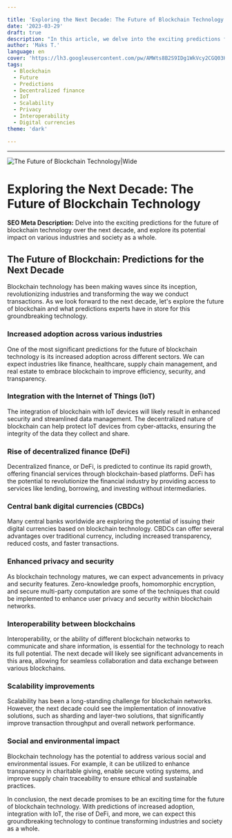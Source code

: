 ```yaml
---

title: 'Exploring the Next Decade: The Future of Blockchain Technology'
date: '2023-03-29'
draft: true
description: "In this article, we delve into the exciting predictions for the future of blockchain technology over the next decade. Discover how increased adoption, integration with IoT, the rise of DeFi, and other factors are set to transform industries and society, reshaping the way we conduct transactions and exchange information."
author: 'Maks T.'
language: en
cover: 'https://lh3.googleusercontent.com/pw/AMWts8B2S9IDg1WkVcy2CGQ03HnCLN5ZCf0Bim7Ij2AIU46f_EGAHm7IYuky7ik8b1l22h8767QXdwu2nMmPO94eg0_AtroAJO7vze4XSkvOEHvhMM-TZy8=w2400'
tags:
  - Blockchain 
  - Future 
  - Predictions 
  - Decentralized finance 
  - IoT 
  - Scalability 
  - Privacy 
  - Interoperability 
  - Digital currencies
theme: 'dark'

---
```


***

![The Future of Blockchain Technology|Wide](https://lh3.googleusercontent.com/pw/AMWts8B2S9IDg1WkVcy2CGQ03HnCLN5ZCf0Bim7Ij2AIU46f_EGAHm7IYuky7ik8b1l22h8767QXdwu2nMmPO94eg0_AtroAJO7vze4XSkvOEHvhMM-TZy8=w2400 "The Future of Blockchain Technology")

# Exploring the Next Decade: The Future of Blockchain Technology

**SEO Meta Description:** Delve into the exciting predictions for the future of blockchain technology over the next decade, and explore its potential impact on various industries and society as a whole.

## The Future of Blockchain: Predictions for the Next Decade

Blockchain technology has been making waves since its inception, revolutionizing industries and transforming the way we conduct transactions. As we look forward to the next decade, let's explore the future of blockchain and what predictions experts have in store for this groundbreaking technology.

### Increased adoption across various industries

One of the most significant predictions for the future of blockchain technology is its increased adoption across different sectors. We can expect industries like finance, healthcare, supply chain management, and real estate to embrace blockchain to improve efficiency, security, and transparency.

### Integration with the Internet of Things (IoT)

The integration of blockchain with IoT devices will likely result in enhanced security and streamlined data management. The decentralized nature of blockchain can help protect IoT devices from cyber-attacks, ensuring the integrity of the data they collect and share.

### Rise of decentralized finance (DeFi)

Decentralized finance, or DeFi, is predicted to continue its rapid growth, offering financial services through blockchain-based platforms. DeFi has the potential to revolutionize the financial industry by providing access to services like lending, borrowing, and investing without intermediaries.

### Central bank digital currencies (CBDCs)

Many central banks worldwide are exploring the potential of issuing their digital currencies based on blockchain technology. CBDCs can offer several advantages over traditional currency, including increased transparency, reduced costs, and faster transactions.

### Enhanced privacy and security

As blockchain technology matures, we can expect advancements in privacy and security features. Zero-knowledge proofs, homomorphic encryption, and secure multi-party computation are some of the techniques that could be implemented to enhance user privacy and security within blockchain networks.

### Interoperability between blockchains

Interoperability, or the ability of different blockchain networks to communicate and share information, is essential for the technology to reach its full potential. The next decade will likely see significant advancements in this area, allowing for seamless collaboration and data exchange between various blockchains.

### Scalability improvements

Scalability has been a long-standing challenge for blockchain networks. However, the next decade could see the implementation of innovative solutions, such as sharding and layer-two solutions, that significantly improve transaction throughput and overall network performance.

### Social and environmental impact

Blockchain technology has the potential to address various social and environmental issues. For example, it can be utilized to enhance transparency in charitable giving, enable secure voting systems, and improve supply chain traceability to ensure ethical and sustainable practices.

In conclusion, the next decade promises to be an exciting time for the future of blockchain technology. With predictions of increased adoption, integration with IoT, the rise of DeFi, and more, we can expect this groundbreaking technology to continue transforming industries and society as a whole.
